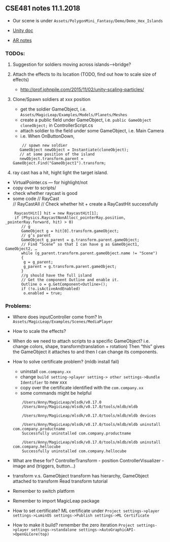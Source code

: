 ## CSE481 notes 11.1.2018

- Our scene is under `Assets/PolygonMini_Fantasy/Demo/Demo_Hex_Islands`

- [Unity doc](https://docs.unity3d.com/ScriptReference/Transform.html)

- [AR notes](https://docs.google.com/document/d/1Oft5vte5vKhHIeudbCHiUG16owbOgPnpp73Cy2_kIxo/edit)

### TODOs:
1. Suggestion for soldiers moving across islands—>bridge?
2. Attach the effects to its location (TODO, find out how to scale size of effects)
	- http://prof.johnpile.com/2015/11/02/unity-scaling-particles/
3. Clone/Spawn soldiers at xxx position
	 - get the soldier GameObject, i.e. `Assets/MagicLeap/Examples/Models/Planets/Meshes`
	- create a public field under GameObject, i.e. `public GameObject cloneObject;` in ControllerScript.cs
	- attach soldier to the field under some GameObject, i.e. Main Camera
	-  i.e. When OnButtonDown, 
	```
	    // spawn new soldier
	   GameObject newObject = Instantiate(cloneObject);             
	   // at some position of the island             
	   newObject.transform.parent = GameObject.Find("GameObject1").transform;
	```

4. ray cast has a hit, hight light the target island.
- VirtualPointer.cs  — for highlight/not
- copy over to scripts/
- check whether raycast is good
- some code
                // RayCast                 
		// RayCastAll
		// Check whether hit + create a RayCastHit successfully
```
	RaycastHit[] hit = new RaycastHit[1];                 
	if (Physics.RaycastNonAlloc(_pointerRay.position, _pointerRay.forward, hit) > 0) 		   
	   // g                     
	   GameObject g = hit[0].transform.gameObject;
	   // g’s parent                     
	   GameObject g_parent = g.transform.parent.gameObject; 
	   // Find “Scene” so that I can have g as GameObject1, GameObject2, …                     
	   while (g_parent.transform.parent.gameObject.name != "Scene")                     
	   {                         
		g = g_parent;                         
		g_parent = g.transform.parent.gameObject;                     
	   }                      
	   //g should have the full island 		   
	   // Get the component Outline and enable it.                     
	   Outline o = g.GetComponent<Outline>();
	   if (!o.isActiveAndEnabled)                         
		o.enabled = true;
```
	

### Problems:
* Where does inputController come from?
	In `Assets/MagicLeap/Examples/Scenes/MediaPlayer`
	
* How to scale the effects?

* When do we need to attach scripts to a specific GameObject?
i.e. change colors, shape, transform(translation + rotation)
Then “this” gives the GameObject it attaches to and then I can change its components.

* How to solve certificate problem? (mldb install fail)
	- uninstall `com.company.xx`
	- change `build setting->player setting-> other settings->Bundle Identifier` to new xxx
	- copy over the certificate identified with the `com.company.xx`
	- some commands might be helpful
	```
		/Users/Anny/MagicLeap/mlsdk/v0.17.0
		/Users/Anny/MagicLeap/mlsdk/v0.17.0/tools/mldb/mldb

		/Users/Anny/MagicLeap/mlsdk/v0.17.0/tools/mldb/mldb devices

		/Users/Anny/MagicLeap/mlsdk/v0.17.0/tools/mldb/mldb uninstall com.company.productname
		Successfully uninstalled com.company.productname

		/Users/Anny/MagicLeap/mlsdk/v0.17.0/tools/mldb/mldb uninstall com.company.hellocube
		Successfully uninstalled com.company.hellocube
	```

* What are these for?
	ControllerTransform - position
	ControllerVisualizer - image and (triggers, button…)

* transform v.s. GameObject
	transform has hierarchy, GameObject attached to transform
	Read transform tutorial
	
* Remember to switch platform

* Remember to import MagicLeap package

* How to set certificate?
	ML certificate under `Project settings->player settings->LuminOS settings->Publish settings->ML Certificate`
	
* How to make it build?
	remember the zero iteration
	`Project settings->player settings->standalone settings->AutoGraphicAPI->OpenGLCore(top)`
